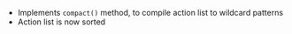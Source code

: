 - Implements `compact()` method, to compile action list to wildcard patterns
- Action list is now sorted

